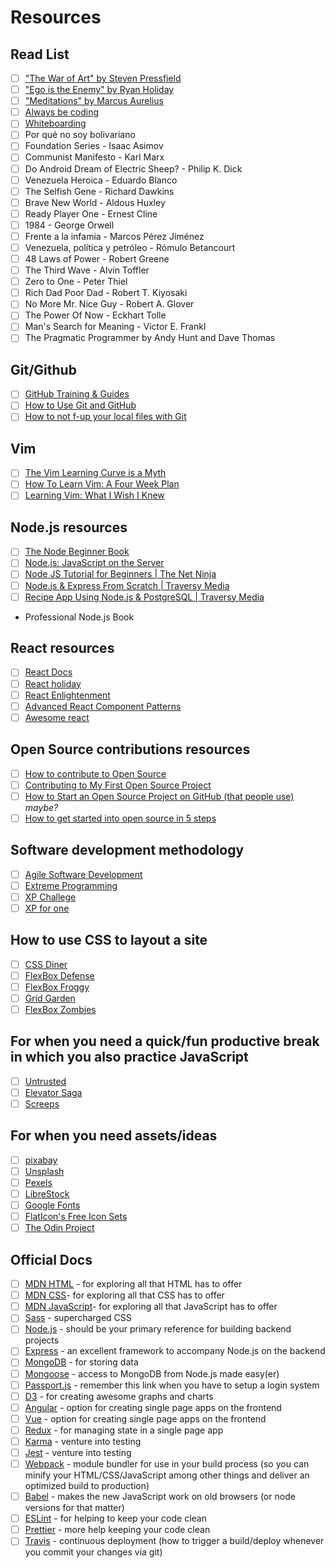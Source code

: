 # Resources

## Read List

- [ ] ["The War of Art" by Steven Pressfield](http://www.goodreads.com/book/show/1319.The_War_of_Art)
- [ ] ["Ego is the Enemy" by Ryan Holiday](http://www.goodreads.com/book/show/27036528-ego-is-the-enemy?from_search=true&search_version=service)
- [ ] ["Meditations" by Marcus Aurelius](https://www.goodreads.com/book/show/662925.Meditations)
- [ ] [Always be coding](https://medium.com/always-be-coding/abc-always-be-coding-d5f8051afce2)
- [ ] [Whiteboarding](https://writing.pupius.co.uk/whiteboarding-4df873dbba2e)
- [ ] Por qué no soy bolivariano
- [ ] Foundation Series - Isaac Asimov
- [ ] Communist Manifesto - Karl Marx
- [ ] Do Android Dream of Electric Sheep? - Philip K. Dick
- [ ] Venezuela Heroica - Eduardo Blanco
- [ ] The Selfish Gene - Richard Dawkins
- [ ] Brave New World - Aldous Huxley
- [ ] Ready Player One - Ernest Cline
- [ ] 1984 - George Orwell
- [ ] Frente a la infamia - Marcos Pérez Jiménez
- [ ] Venezuela, política y petróleo - Rómulo Betancourt
- [ ] 48 Laws of Power - Robert Greene
- [ ] The Third Wave - Alvin Toffler
- [ ] Zero to One - Peter Thiel
- [ ] Rich Dad Poor Dad - Robert T. Kiyosaki
- [ ] No More Mr. Nice Guy - Robert A. Glover
- [ ] The Power Of Now - Eckhart Tolle
- [ ] Man's Search for Meaning - Victor E. Frankl
- [ ] The Pragmatic Programmer by Andy Hunt and Dave Thomas

## Git/Github
- [ ] [GitHub Training & Guides](https://www.youtube.com/playlist?list=PLg7s6cbtAD15G8lNyoaYDuKZSKyJrgwB-)
- [ ] [How to Use Git and GitHub](https://www.udacity.com/course/how-to-use-git-and-github--ud775)
- [ ] [How to not f-up your local files with Git](https://medium.com/@francesco.agnoletto/how-to-not-f-up-your-local-files-with-git-part-1-e0756c88fd3c)
## Vim
- [ ] [The Vim Learning Curve is a Myth](https://robots.thoughtbot.com/the-vim-learning-curve-is-a-myth)
- [ ] [How To Learn Vim: A Four Week Plan](https://medium.com/@peterxjang/how-to-learn-vim-a-four-week-plan-cd8b376a9b85)
- [ ] [Learning Vim: What I Wish I Knew](https://hackernoon.com/learning-vim-what-i-wish-i-knew-b5dca186bef7)
## Node.js resources
- [ ] [The Node Beginner Book](https://www.nodebeginner.org/)
- [ ] [Node.js: JavaScript on the Server](https://www.youtube.com/watch?v=F6k8lTrAE2g)
- [ ] [Node JS Tutorial for Beginners | The Net Ninja](https://www.youtube.com/watch?v=w-7RQ46RgxU&list=PL4cUxeGkcC9gcy9lrvMJ75z9maRw4byYp)
- [ ] [Node.js & Express From Scratch | Traversy Media](https://www.youtube.com/watch?v=k_0ZzvHbNBQ&list=PLillGF-RfqbYRpji8t4SxUkMxfowG4Kqp)
- [ ] [Recipe App Using Node.js & PostgreSQL | Traversy Media](https://www.youtube.com/watch?v=AFiqctkoVJ4&list=PLillGF-RfqbaEmlPcX5e_ejaK7Y5MydkW)
- Professional Node.js Book
## React resources
- [ ] [React Docs](https://reactjs.org/docs/hello-world.html)
- [ ] [React holiday](https://react.holiday/)
- [ ] [React Enlightenment](https://www.reactenlightenment.com/)
- [ ] [Advanced React Component Patterns](https://egghead.io/courses/advanced-react-component-patterns)
- [ ] [Awesome react](https://github.com/enaqx/awesome-react)
## Open Source contributions resources
- [ ] [How to contribute to Open Source](https://opensource.guide/how-to-contribute/)
- [ ] [Contributing to My First Open Source Project](https://hackernoon.com/contributing-to-my-first-open-source-project-3e432c5e8caa)
- [ ] [How to Start an Open Source Project on GitHub (that people use)](https://medium.freecodecamp.org/i-made-my-first-open-source-contribution-within-200-days-and-how-you-can-too-4d5bdbd63fad) _maybe?_
- [ ] [How to get started into open source in 5 steps](http://www.barryclark.co/starting-an-open-source-project/)
## Software development methodology
- [ ] [Agile Software Development](https://www.edx.org/course/agile-software-development-ethx-asd-1x)
- [ ] [Extreme Programming](http://xp.c2.com/ExtremeProgramming.html)
- [ ] [XP Challege](http://xp.c2.com/ExtremeProgrammingChallenge.html)
- [ ] [XP for one](http://xp.c2.com/ExtremeProgrammingForOne.html)
## How to use CSS to layout a site
- [ ] [CSS Diner](https://flukeout.github.io/)
- [ ] [FlexBox Defense](http://www.flexboxdefense.com/)
- [ ] [FlexBox Froggy](http://flexboxfroggy.com/)
- [ ] [Grid Garden](http://cssgridgarden.com/)
- [ ] [FlexBox Zombies](http://geddski.teachable.com/p/flexbox-zombies)
## For when you need a quick/fun productive break in which you also practice JavaScript
- [ ] [Untrusted](https://alexnisnevich.github.io/untrusted/)
- [ ] [Elevator Saga](http://play.elevatorsaga.com/)
- [ ] [Screeps](https://screeps.com)
## For when you need assets/ideas
- [ ] [pixabay](https://pixabay.com/)
- [ ] [Unsplash](https://unsplash.com/)
- [ ] [Pexels](https://www.pexels.com/)
- [ ] [LibreStock](http://librestock.com/)
- [ ] [Google Fonts](https://fonts.google.com/)
- [ ] [FlatIcon's Free Icon Sets](https://www.flaticon.com/packs?license=selection&order_by=1)
- [ ] [The Odin Project](http://www.theodinproject.com/)
## Official Docs
- [ ] [MDN HTML](https://developer.mozilla.org/en-US/docs/Web/HTML) - for exploring all that HTML has to offer
- [ ] [MDN CSS](https://developer.mozilla.org/en-US/docs/Web/CSS)- for exploring all that CSS has to offer
- [ ] [MDN JavaScript](https://developer.mozilla.org/en-US/docs/Web/JavaScript)- for exploring all that JavaScript has to offer
- [ ] [Sass](http://sass-lang.com/guide) - supercharged CSS
- [ ] [Node.js](https://nodejs.org/en/docs/) - should be your primary reference for building backend projects
- [ ] [Express](https://expressjs.com/) - an excellent framework to accompany Node.js on the backend
- [ ] [MongoDB](https://docs.mongodb.com/) - for storing data
- [ ] [Mongoose](http://mongoosejs.com/) - access to MongoDB from Node.js made easy(er)
- [ ] [Passport.js](http://passportjs.org/) - remember this link when you have to setup a login system
- [ ] [D3](https://d3js.org/) - for creating awesome graphs and charts
- [ ] [Angular](https://angular.io/) - option for creating single page apps on the frontend
- [ ] [Vue](https://vuejs.org/) - option for creating single page apps on the frontend
- [ ] [Redux](http://redux.js.org/) - for managing state in a single page app
- [ ] [Karma](https://karma-runner.github.io/1.0/index.html) - venture into testing
- [ ] [Jest](https://facebook.github.io/jest/) - venture into testing
- [ ] [Webpack](https://webpack.github.io/) - module bundler for use in your build process (so you can minify your HTML/CSS/JavaScript among other things and deliver an optimized build to production)
- [ ] [Babel](http://babeljs.io/) - makes the new JavaScript work on old browsers (or node versions for that matter)
- [ ] [ESLint](https://eslint.org/) - for helping to keep your code clean
- [ ] [Prettier](https://prettier.io/) - more help keeping your code clean
- [ ] [Travis](https://travis-ci.org/) - continuous deployment (how to trigger a build/deploy whenever you commit your changes via git)
